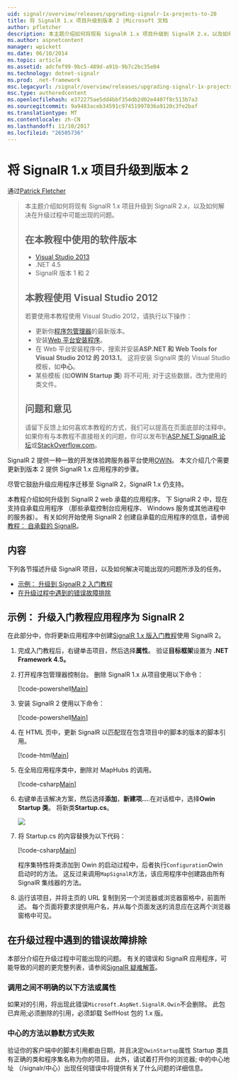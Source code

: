 ```yaml
---
uid: signalr/overview/releases/upgrading-signalr-1x-projects-to-20
title: 将 SignalR 1.x 项目升级到版本 2 |Microsoft 文档
author: pfletcher
description: 本主题介绍如何将现有 SignalR 1.x 项目升级到 SignalR 2.x，以及如何解决在升级过程中可能出现的问题...
ms.author: aspnetcontent
manager: wpickett
ms.date: 06/10/2014
ms.topic: article
ms.assetid: adcfef99-9bc5-489d-a91b-9b7c2bc35e04
ms.technology: dotnet-signalr
ms.prod: .net-framework
msc.legacyurl: /signalr/overview/releases/upgrading-signalr-1x-projects-to-20
msc.type: authoredcontent
ms.openlocfilehash: e372275ae5dd4bbf354db2d02e4407f8c513b7a3
ms.sourcegitcommit: 9a9483aceb34591c97451997036a9120c3fe2baf
ms.translationtype: MT
ms.contentlocale: zh-CN
ms.lasthandoff: 11/10/2017
ms.locfileid: "26505736"
---
```

<a name="upgrading-signalr-1x-projects-to-version-2"></a>将 SignalR 1.x 项目升级到版本 2
====================
通过[Patrick Fletcher](https://github.com/pfletcher)

> 本主题介绍如何将现有 SignalR 1.x 项目升级到 SignalR 2.x，以及如何解决在升级过程中可能出现的问题。
> 
> ## <a name="software-versions-used-in-the-tutorial"></a>在本教程中使用的软件版本
> 
> 
> - [Visual Studio 2013](https://www.microsoft.com/visualstudio/eng/2013-downloads)
> - .NET 4.5
> - SignalR 版本 1 和 2
>   
> 
> 
> ## <a name="using-visual-studio-2012-with-this-tutorial"></a>本教程使用 Visual Studio 2012
> 
> 
> 若要使用本教程使用 Visual Studio 2012，请执行以下操作：
> 
> - 更新你[程序包管理器](http://docs.nuget.org/docs/start-here/installing-nuget)的最新版本。
> - 安装[Web 平台安装程序](https://www.microsoft.com/web/downloads/platform.aspx)。
> - 在 Web 平台安装程序中，搜索并安装**ASP.NET 和 Web Tools for Visual Studio 2012 的 2013.1**。 这将安装 SignalR 类的 Visual Studio 模板，如**中心**。
> - 某些模板 (如**OWIN Startup 类**) 将不可用; 对于这些数据，改为使用的类文件。
> 
> 
> ## <a name="questions-and-comments"></a>问题和意见
> 
> 请留下反馈上如何喜欢本教程的方式，我们可以提高在页面底部的注释中。 如果你有与本教程不直接相关的问题，你可以发布到[ASP.NET SignalR 论坛](https://forums.asp.net/1254.aspx/1?ASP+NET+SignalR)或[StackOverflow.com](http://stackoverflow.com/)。


SignalR 2 提供一种一致的开发体验跨服务器平台使用[OWIN](http://owin.org)。 本文介绍几个需要更新到版本 2 提供 SignalR 1.x 应用程序的步骤。

尽管它鼓励升级应用程序迁移至 SignalR 2，SignalR 1.x 仍支持。

本教程介绍如何升级到 SignalR 2 web 承载的应用程序。 下 SignalR 2 中，现在支持自承载应用程序 （那些承载控制台应用程序、 Windows 服务或其他进程中的服务器）。 有关如何开始使用 SignalR 2 创建自承载的应用程序的信息，请参阅[教程： 自承载的 SignalR](../deployment/tutorial-signalr-self-host.md)。

## <a name="contents"></a>内容

下列各节描述升级 SignalR 项目，以及如何解决可能出现的问题所涉及的任务。

- [示例： 升级到 SignalR 2 入门教程](#example)
- [在升级过程中遇到的错误故障排除](#troubleshooting)

<a id="example"></a>

## <a name="example-upgrading-the-getting-started-tutorial-application-to-signalr-2"></a>示例： 升级入门教程应用程序为 SignalR 2

在此部分中，你将更新应用程序中创建[SignalR 1.x 版入门教程](../older-versions/index.md)使用 SignalR 2。

1. 完成入门教程后，右键单击项目，然后选择**属性**。 验证**目标框架**设置为 **.NET Framework 4.5。**
2. 打开程序包管理器控制台。 删除 SignalR 1.x 从项目使用以下命令：

    [!code-powershell[Main](upgrading-signalr-1x-projects-to-20/samples/sample1.ps1)]
3. 安装 SignalR 2 使用以下命令：

    [!code-powershell[Main](upgrading-signalr-1x-projects-to-20/samples/sample2.ps1)]
4. 在 HTML 页中，更新 SignalR 以匹配现在包含项目中的脚本的版本的脚本引用。

    [!code-html[Main](upgrading-signalr-1x-projects-to-20/samples/sample3.html)]
5. 在全局应用程序类中，删除对 MapHubs 的调用。

    [!code-csharp[Main](upgrading-signalr-1x-projects-to-20/samples/sample4.cs)]
6. 右键单击该解决方案，然后选择**添加**，**新建项...**.在对话框中，选择**Owin Startup 类**。 将新类**Startup.cs**。

    ![](upgrading-signalr-1x-projects-to-20/_static/image1.png)
7. 将 Startup.cs 的内容替换为以下代码：

    [!code-csharp[Main](upgrading-signalr-1x-projects-to-20/samples/sample5.cs)]

    程序集特性将类添加到 Owin 的启动过程中，后者执行`Configuration`Owin 启动时的方法。 这反过来调用`MapSignalR`方法，该应用程序中创建路由所有 SignalR 集线器的方法。
8. 运行该项目，并将主页的 URL 复制到另一个浏览器或浏览器窗格中，前面所述。 每个页面将要求提供用户名，并从每个页面发送的消息应在这两个浏览器窗格中可见。

<a id="troubleshooting"></a>

## <a name="troubleshooting-errors-encountered-during-upgrading"></a>在升级过程中遇到的错误故障排除

本部分介绍在升级过程中可能出现的问题。 有关的错误和 SignalR 应用程序，可能导致的问题的更完整列表，请参阅[SignalR 疑难解答](../testing-and-debugging/troubleshooting.md)。

### <a name="the-call-is-ambiguous-between-the-following-methods-or-properties"></a>调用之间不明确的以下方法或属性

如果对的引用，将出现此错误`Microsoft.AspNet.SignalR.Owin`不会删除。 此包已弃用;必须删除的引用，必须卸载 SelfHost 包的 1.x 版。

### <a name="hub-methods-fail-silently"></a>中心的方法以静默方式失败

验证你的客户端中的脚本引用都由日期，并且决定`OwinStartup`属性 Startup 类具有正确的类和程序集名称为你的项目。 此外，请试着打开你的浏览器; 中的中心地址 （/signalr/中心）出现任何错误中将提供有关了什么问题的详细信息。
